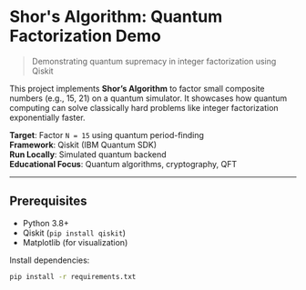 
#  Shor's Algorithm: Quantum Factorization Demo

> Demonstrating quantum supremacy in integer factorization using Qiskit

This project implements **Shor’s Algorithm** to factor small composite numbers (e.g., 15, 21) on a quantum simulator. It showcases how quantum computing can solve classically hard problems like integer factorization exponentially faster.

 **Target**: Factor `N = 15` using quantum period-finding  
 **Framework**: Qiskit (IBM Quantum SDK)  
 **Run Locally**: Simulated quantum backend  
 **Educational Focus**: Quantum algorithms, cryptography, QFT

---

##  Prerequisites

- Python 3.8+
- Qiskit (`pip install qiskit`)
- Matplotlib (for visualization)

Install dependencies:
```bash
pip install -r requirements.txt

